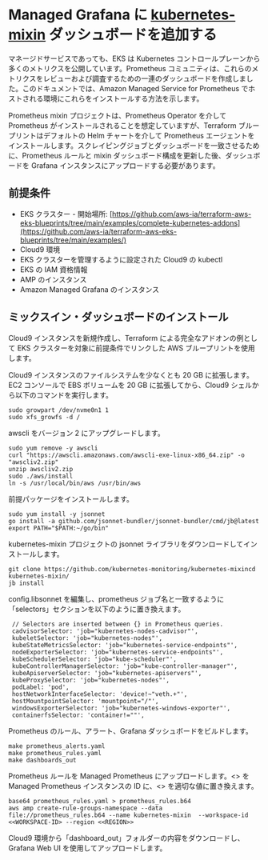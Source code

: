 # Managed Grafana に [**kubernetes-mixin**](https://github.com/kubernetes-monitoring/kubernetes-mixin) ダッシュボードを追加する

マネージドサービスであっても、EKS は Kubernetes コントロールプレーンから多くのメトリクスを公開しています。Prometheus コミュニティは、これらのメトリクスをレビューおよび調査するための一連のダッシュボードを作成しました。このドキュメントでは、Amazon Managed Service for Prometheus でホストされる環境にこれらをインストールする方法を示します。

Prometheus mixin プロジェクトは、Prometheus Operator を介して Prometheus がインストールされることを想定していますが、Terraform ブループリントはデフォルトの Helm チャートを介して Prometheus エージェントをインストールします。スクレイピングジョブとダッシュボードを一致させるために、Prometheus ルールと mixin ダッシュボード構成を更新した後、ダッシュボードを Grafana インスタンスにアップロードする必要があります。

## 前提条件

* EKS クラスター - 開始場所: [https://github.com/aws-ia/terraform-aws-eks-blueprints/tree/main/examples/complete-kubernetes-addons](https://github.com/aws-ia/terraform-aws-eks-blueprints/tree/main/examples/)
* Cloud9 環境
* EKS クラスターを管理するように設定された Cloud9 の kubectl
* EKS の IAM 資格情報
* AMP のインスタンス
* Amazon Managed Grafana のインスタンス

## ミックスイン・ダッシュボードのインストール


Cloud9 インスタンスを新規作成し、Terraform による完全なアドオンの例として EKS クラスターを対象に前提条件でリンクした AWS ブループリントを使用します。

Cloud9 インスタンスのファイルシステムを少なくとも 20 GB に拡張します。EC2 コンソールで EBS ボリュームを 20 GB に拡張してから、Cloud9 シェルから以下のコマンドを実行します。

```
sudo growpart /dev/nvme0n1 1
sudo xfs_growfs -d /
```


awscli をバージョン 2 にアップグレードします。

```
sudo yum remove -y awscli
curl "https://awscli.amazonaws.com/awscli-exe-linux-x86_64.zip" -o "awscliv2.zip"
unzip awscliv2.zip
sudo ./aws/install
ln -s /usr/local/bin/aws /usr/bin/aws
```


前提パッケージをインストールします。

```
sudo yum install -y jsonnet
go install -a github.com/jsonnet-bundler/jsonnet-bundler/cmd/jb@latest
export PATH="$PATH:~/go/bin"
```


kubernetes-mixin プロジェクトの jsonnet ライブラリをダウンロードしてインストールします。

```
git clone https://github.com/kubernetes-monitoring/kubernetes-mixincd kubernetes-mixin/
jb install
```


config.libsonnet を編集し、prometheus ジョブ名と一致するように「selectors」セクションを以下のように置き換えます。

```
 // Selectors are inserted between {} in Prometheus queries.
 cadvisorSelector: 'job="kubernetes-nodes-cadvisor"',
 kubeletSelector: 'job="kubernetes-nodes"',
 kubeStateMetricsSelector: 'job="kubernetes-service-endpoints"',
 nodeExporterSelector: 'job="kubernetes-service-endpoints"',
 kubeSchedulerSelector: 'job="kube-scheduler"',
 kubeControllerManagerSelector: 'job="kube-controller-manager"',
 kubeApiserverSelector: 'job="kubernetes-apiservers"',
 kubeProxySelector: 'job="kubernetes-nodes"',
 podLabel: 'pod',
 hostNetworkInterfaceSelector: 'device!~"veth.+"',
 hostMountpointSelector: 'mountpoint="/"',
 windowsExporterSelector: 'job="kubernetes-windows-exporter"',
 containerfsSelector: 'container!=""',
```



Prometheus のルール、アラート、Grafana ダッシュボードをビルドします。

```
make prometheus_alerts.yaml
make prometheus_rules.yaml
make dashboards_out
```


Prometheus ルールを Managed Prometheus にアップロードします。&lt;<workspace-id>> を Managed Prometheus インスタンスの ID に、&lt;<region>> を適切な値に置き換えます。

```
base64 prometheus_rules.yaml > prometheus_rules.b64
aws amp create-rule-groups-namespace --data file://prometheus_rules.b64 --name kubernetes-mixin  --workspace-id <<WORKSPACE-ID> --region <<REGION>>
```



Cloud9 環境から「dashboard_out」フォルダーの内容をダウンロードし、Grafana Web UI を使用してアップロードします。

</region></workspace-id></region></workspace-id>
